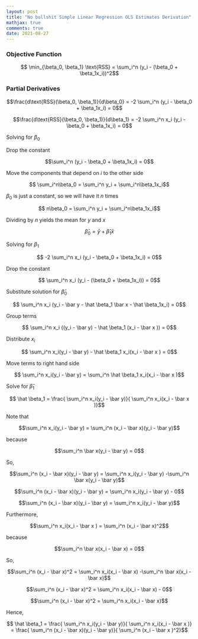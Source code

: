 ```yaml
---
layout: post
title: "No bullshit Simple Linear Regression OLS Estimates Derivation"
mathjax: true
comments: true
date: 2021-08-27
---
```


### Objective Function

$$ \min_{\beta_0, \beta_1} \text{RSS} = \sum_i^n (y_i - (\beta_0 + \beta_1x_i))^2$$

### Partial Derivatives

$$\frac{d\text{RSS}(\beta_0, \beta_1)}{d\beta_0} = -2 \sum_i^n (y_i - \beta_0 + \beta_1x_i) = 0$$ 

$$\frac{d\text{RSS}(\beta_0, \beta_1)}{d\beta_1} = -2 \sum_i^n x_i (y_i - \beta_0 + \beta_1x_i) = 0$$ 

Solving for $\beta_0$

Drop the constant

$$\sum_i^n (y_i - \beta_0 + \beta_1x_i) = 0$$

Move the components that depend on $i$ to the other side

$$ \sum_i^n\beta_0   = \sum_i^n y_i + \sum_i^n\beta_1x_i$$

$\beta_0$ is just a constant, so we will have it $n$ times

$$ n\beta_0   = \sum_i^n y_i + \sum_i^n\beta_1x_i$$

Dividing by $n$ yields the mean for $y$ and $x$

$$\hat \beta_0   = \bar y + \hat \beta_1 \bar x$$

Solving for $\beta_1$

$$ -2 \sum_i^n x_i (y_i - \beta_0 + \beta_1x_i) = 0$$ 

Drop the constant

$$ \sum_i^n x_i (y_i - (\beta_0 + \beta_1x_i)) = 0$$ 

Substitute solution for $\hat \beta_0$

$$ \sum_i^n x_i (y_i - \bar y - \hat \beta_1 \bar x -  \hat \beta_1x_i) = 0$$ 

Group terms

$$ \sum_i^n x_i ((y_i - \bar y) - \hat \beta_1 (x_i - \bar x )) = 0$$ 

Distribute $x_i$

$$ \sum_i^n x_i(y_i - \bar y) - \hat \beta_1 x_i(x_i - \bar x ) = 0$$ 

Move terms to right hand side

$$ \sum_i^n x_i(y_i - \bar y) = \sum_i^n \hat \beta_1 x_i(x_i - \bar x )$$ 

Solve for $\hat \beta_1$

$$ \hat \beta_1 = \frac{ \sum_i^n x_i(y_i - \bar y)}{ \sum_i^n  x_i(x_i - \bar x )}$$ 

Note that

$$\sum_i^n x_i(y_i - \bar y) = \sum_i^n (x_i - \bar x)(y_i - \bar y)$$

because

$$\sum_i^n \bar x(y_i - \bar y) = 0$$

So,

$$\sum_i^n (x_i - \bar x)(y_i - \bar y) = \sum_i^n  x_i(y_i - \bar y) -\sum_i^n \bar x(y_i - \bar y)$$

$$\sum_i^n (x_i - \bar x)(y_i - \bar y) = \sum_i^n  x_i(y_i - \bar y) - 0$$

$$\sum_i^n (x_i - \bar x)(y_i - \bar y) = \sum_i^n  x_i(y_i - \bar y)$$

Furthermore,

$$\sum_i^n  x_i(x_i - \bar x ) = \sum_i^n  (x_i - \bar x)^2$$

because 

$$\sum_i^n \bar x(x_i - \bar x) = 0$$

So,

$$\sum_i^n (x_i - \bar x)^2 = \sum_i^n  x_i(x_i - \bar x) -\sum_i^n \bar x(x_i - \bar x)$$

$$\sum_i^n (x_i - \bar x)^2 = \sum_i^n  x_i(x_i - \bar x) - 0$$

$$\sum_i^n (x_i - \bar x)^2 = \sum_i^n  x_i(x_i - \bar x)$$

Hence,

$$ \hat \beta_1 = \frac{ \sum_i^n x_i(y_i - \bar y)}{ \sum_i^n  x_i(x_i - \bar x )} = \frac{ \sum_i^n (x_i - \bar x)(y_i - \bar y)}{ \sum_i^n  (x_i - \bar x )^2}$$ 

 
